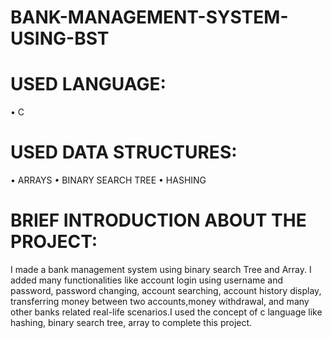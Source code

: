 # BANK-MANAGEMENT-SYSTEM-USING-BST

# USED LANGUAGE:
   • C


# USED DATA STRUCTURES:
   • ARRAYS
   • BINARY SEARCH TREE
   • HASHING


# BRIEF INTRODUCTION ABOUT THE PROJECT:

I made a bank management system using binary search Tree and Array. I added many functionalities like account login using username and password, password changing, 
account searching, account history display, transferring money between two accounts,money withdrawal, and many other banks related real-life scenarios.I used the concept of c language like hashing, binary search tree, array to complete this project.
